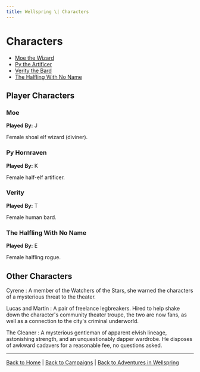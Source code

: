 ```yaml
---
title: Wellspring \| Characters
---
```


# Characters

- [Moe the Wizard](#moe)
- [Py the Artificer](#py-hornraven)
- [Verity the Bard](#verity)
- [The Halfling With No Name](#the-halfling-with-no-name)

## Player Characters

### Moe

**Played By:** J

Female shoal elf wizard (diviner).

### Py Hornraven

**Played By:** K

Female half-elf artificer.

### Verity

**Played By:** T

Female human bard.

### The Halfling With No Name

**Played By:** E

Female halfling rogue.

## Other Characters

Cyrene
: A member of the Watchers of the Stars, she warned the characters of a mysterious threat to the theater.

Lucas and Martin
: A pair of freelance legbreakers. Hired to help shake down the character's community theater troupe, the two are now fans, as well as a connection to the city's criminal underworld.

The Cleaner
: A mysterious gentleman of apparent elvish lineage, astonishing strength, and an unquestionably dapper wardrobe. He disposes of awkward cadavers for a reasonable fee, no questions asked.


---

[Back to Home]({{site.baseurl}}/)
|
[Back to Campaigns]({{site.baseurl}}/campaigns)
|
[Back to Adventures in Wellspring]({{site.baseurl}}/campaigns/wellspring)
